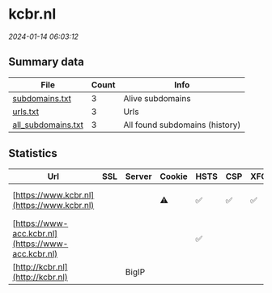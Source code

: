 # kcbr.nl
*2024-01-14 06:03:12*
## Summary data


| File       | Count | Info |
|------------|-------|------|
|[subdomains.txt](/data/kcbr.nl/subdomains.txt)|3|Alive subdomains|
|[urls.txt](/data/kcbr.nl/urls.txt)|3|Urls|
|[all_subdomains.txt](/data/kcbr.nl/all_subdomains.txt)|3|All found subdomains (history)|


## Statistics


| Url | SSL | Server | Cookie | HSTS | CSP | XFO | XXP | RP | Tech |Title |
|------------|-------|------|------|------|------|------|------|------|------|------|
|[https://www.kcbr.nl](https://www.kcbr.nl)| ||:warning: |:white_check_mark: | :white_check_mark:| :white_check_mark: | :white_check_mark: | :white_check_mark: |Drupal HSTS PHP|Homepage | Kenni...|
|[https://www-acc.kcbr.nl](https://www-acc.kcbr.nl)| || |:white_check_mark: | | | | :white_check_mark: |HSTS|403 Forbidden|
|[http://kcbr.nl](http://kcbr.nl)| |BigIP| | | | | | :white_check_mark: |F5 BigIP||
